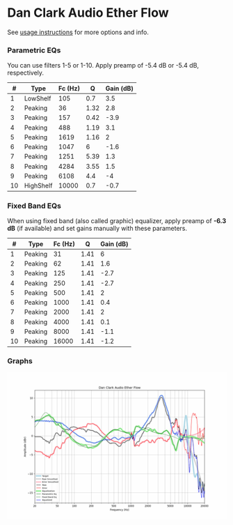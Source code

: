 # Dan Clark Audio Ether Flow
See [usage instructions](https://github.com/jaakkopasanen/AutoEq#usage) for more options and info.

### Parametric EQs
You can use filters 1-5 or 1-10. Apply preamp of -5.4 dB or -5.4 dB, respectively.

|   # | Type      |   Fc (Hz) |    Q |   Gain (dB) |
|-----|-----------|-----------|------|-------------|
|   1 | LowShelf  |       105 | 0.7  |         3.5 |
|   2 | Peaking   |        36 | 1.32 |         2.8 |
|   3 | Peaking   |       157 | 0.42 |        -3.9 |
|   4 | Peaking   |       488 | 1.19 |         3.1 |
|   5 | Peaking   |      1619 | 1.16 |         2   |
|   6 | Peaking   |      1047 | 6    |        -1.6 |
|   7 | Peaking   |      1251 | 5.39 |         1.3 |
|   8 | Peaking   |      4284 | 3.55 |         1.5 |
|   9 | Peaking   |      6108 | 4.4  |        -4   |
|  10 | HighShelf |     10000 | 0.7  |        -0.7 |

### Fixed Band EQs
When using fixed band (also called graphic) equalizer, apply preamp of **-6.3 dB** (if available) and set gains manually with these parameters.

|   # | Type    |   Fc (Hz) |    Q |   Gain (dB) |
|-----|---------|-----------|------|-------------|
|   1 | Peaking |        31 | 1.41 |         6   |
|   2 | Peaking |        62 | 1.41 |         1.6 |
|   3 | Peaking |       125 | 1.41 |        -2.7 |
|   4 | Peaking |       250 | 1.41 |        -2.7 |
|   5 | Peaking |       500 | 1.41 |         2   |
|   6 | Peaking |      1000 | 1.41 |         0.4 |
|   7 | Peaking |      2000 | 1.41 |         2   |
|   8 | Peaking |      4000 | 1.41 |         0.1 |
|   9 | Peaking |      8000 | 1.41 |        -1.1 |
|  10 | Peaking |     16000 | 1.41 |        -1.2 |

### Graphs
![](./Dan%20Clark%20Audio%20Ether%20Flow.png)
